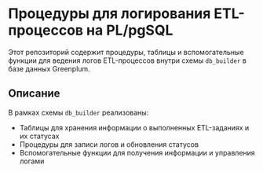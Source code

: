 # Процедуры для логирования ETL-процессов на PL/pgSQL

Этот репозиторий содержит процедуры, таблицы и вспомогательные функции для ведения логов ETL-процессов внутри схемы `db_builder` в базе данных Greenplum. 

## Описание

В рамках схемы `db_builder` реализованы:
- Таблицы для хранения информации о выполненных ETL-заданиях и их статусах
- Процедуры для записи логов и обновления статусов
- Вспомогательные функции для получения информации и управления логами
